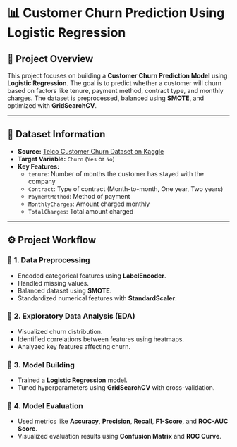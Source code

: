 # 📊 **Customer Churn Prediction Using Logistic Regression**

## 🚀 **Project Overview**
This project focuses on building a **Customer Churn Prediction Model** using **Logistic Regression**. The goal is to predict whether a customer will churn based on factors like tenure, payment method, contract type, and monthly charges. The dataset is preprocessed, balanced using **SMOTE**, and optimized with **GridSearchCV**.

---

## 📂 **Dataset Information**
- **Source:** [Telco Customer Churn Dataset on Kaggle](https://www.kaggle.com/datasets/blastchar/telco-customer-churn)
- **Target Variable:** `Churn` (`Yes` or `No`)
- **Key Features:**  
   - `tenure`: Number of months the customer has stayed with the company  
   - `Contract`: Type of contract (Month-to-month, One year, Two years)  
   - `PaymentMethod`: Method of payment  
   - `MonthlyCharges`: Amount charged monthly  
   - `TotalCharges`: Total amount charged  

---

## ⚙️ **Project Workflow**

### 🔹 **1. Data Preprocessing**
- Encoded categorical features using **LabelEncoder**.  
- Handled missing values.  
- Balanced dataset using **SMOTE**.  
- Standardized numerical features with **StandardScaler**.  

### 🔹 **2. Exploratory Data Analysis (EDA)**
- Visualized churn distribution.  
- Identified correlations between features using heatmaps.  
- Analyzed key features affecting churn.  

### 🔹 **3. Model Building**
- Trained a **Logistic Regression** model.  
- Tuned hyperparameters using **GridSearchCV** with cross-validation.  

### 🔹 **4. Model Evaluation**
- Used metrics like **Accuracy**, **Precision**, **Recall**, **F1-Score**, and **ROC-AUC Score**.  
- Visualized evaluation results using **Confusion Matrix** and **ROC Curve**.  
